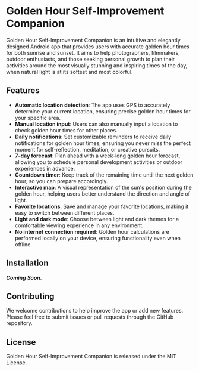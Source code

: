 # **Golden Hour Self-Improvement Companion**
Golden Hour Self-Improvement Companion is an intuitive and elegantly designed Android app that provides users with accurate golden hour times for both sunrise and sunset. It aims to help photographers, filmmakers, outdoor enthusiasts, and those seeking personal growth to plan their activities around the most visually stunning and inspiring times of the day, when natural light is at its softest and most colorful.

## Features
- **Automatic location detection**: The app uses GPS to accurately determine your current location, ensuring precise golden hour times for your specific area.
- **Manual location input**: Users can also manually input a location to check golden hour times for other places.
- **Daily notifications**: Set customizable reminders to receive daily notifications for golden hour times, ensuring you never miss the perfect moment for self-reflection, meditation, or creative pursuits.
- **7-day forecast**: Plan ahead with a week-long golden hour forecast, allowing you to schedule personal development activities or outdoor experiences in advance.
- **Countdown timer**: Keep track of the remaining time until the next golden hour, so you can prepare accordingly.
- **Interactive map**: A visual representation of the sun's position during the golden hour, helping users better understand the direction and angle of light.
- **Favorite locations**: Save and manage your favorite locations, making it easy to switch between different places.
- **Light and dark mode**: Choose between light and dark themes for a comfortable viewing experience in any environment.
- **No internet connection required**: Golden hour calculations are performed locally on your device, ensuring functionality even when offline.
## Installation
***Coming Soon***.

## Contributing
We welcome contributions to help improve the app or add new features. Please feel free to submit issues or pull requests through the GitHub repository.

## License
Golden Hour Self-Improvement Companion is released under the MIT License.
